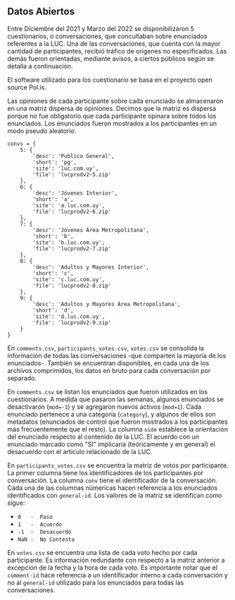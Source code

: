 ## Datos Abiertos

Entre Diciembre del 2021 y Marzo del 2022 se disponibilizaron 5 cuestionarios, o conversaciones, que concultaban sobre enunciados referentes a la LUC. Una de las conversaciones, que cuenta con la mayor cantidad de participantes, recibió tráfico de origenes no especificados. Las demás fueron orientadas, mediante avisos, a ciertos públicos según se detalla a continuación.

El software utilizado para los cuestionario se basa en el proyecto open source Pol.is.

Las opiniones de cada participante sobre cada enunciado se almacenaron en una matriz dispersa de opiniones. Decimos que la matriz es dispersa porque no fue obligatorio que cada participante opinara sobre todos los enunciados. Los enunciados fueron mostrados a los participantes en un modo pseudo aleatorio.


```
convs = {
    5: {
        'desc': 'Publico General',
        'short': 'pg',
        'site': 'luc.com.uy',
        'file': 'lucprodv2-5.zip'
    },
    6: {
        'desc': 'Jóvenes Interior',
        'short': 'a',
        'site': 'a.luc.com.uy',
        'file': 'lucprodv2-6.zip'
    },
    7: {
        'desc': 'Jóvenes Área Metropolitana',
        'short': 'b',
        'site': 'b.luc.com.uy',
        'file': 'lucprodv2-7.zip'
    },
    8: {
        'desc': 'Adultos y Mayores Interior',
        'short': 'c',
        'site': 'c.luc.com.uy',
        'file': 'lucprodv2-8.zip'
    },
    9: {
        'desc': 'Adultos y Mayores Área Metropolitana',
        'short': 'd',
        'site': 'd.luc.com.uy',
        'file': 'lucprodv2-9.zip'
    }
}
```

En `comments.csv`, `participants_votes.csv`, `votes.csv` se consolida la información de todas las conversaciones -que comparten la mayoría de los enunciados-. También se encuentran disponibles, en cada una de los archivos comprimidos, los datos en bruto para cada conversación por separado.

En `comments.csv` se listan los enunciados que fueron utilizados en los cuestionarios. A medida que pasaron las semanas, algunos enunciados se desactivaron (`mod=-1`) y se agregaron nuevos activos (`mod=1`). Cada enunciado pertenece a una categoría (`category`), y algunos de ellos son metadatos (enunciados de control que fueron mostrados a los participantes más frecuentemente que el resto). La columna `side` establece la orientación del enunciado respecto al contenido de la LUC. El acuerdo con un enunciado marcado como "SI" implicaría (teóricamente y en general) el desacuerdo con el artículo relacionado de la LUC.

En `participants_votes.csv` se encuentra la matriz de votos por participante. La primer columna tiene los identificadores de los participantes por conversación. La columna `conv` tiene el identificador de la conversación. Cada una de las columnas númericas hacen referencia a los enunciados identificados con `general-id`. Los valores de la matriz se identifican como sigue:


* `0   -  Paso`
* `1   -  Acuerdo`
* `-1  -  Desacuerdo`
* `NaN -  No Contesta`

En `votes.csv` se encuentra una lista de cada voto hecho por cada participante. Es información redundante con respecto a la matriz anterior a excepción de la fecha y la hora de cada voto. Es importante notar que el `comment-id` hace referencia a un identificador interno a cada conversación y no al `general-id` utilizado para los enunciados para todas las conversaciones.